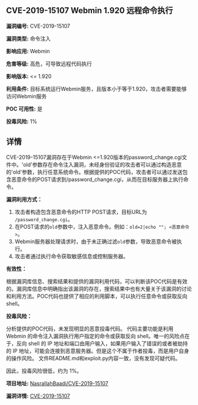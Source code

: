 ## CVE-2019-15107 Webmin 1.920 远程命令执行

**漏洞编号:** CVE-2019-15107

**漏洞类型:** 命令注入

**影响应用:** Webmin

**危害等级:** 高危，可导致远程代码执行

**影响版本:** <= 1.920

**利用条件:** 目标系统运行Webmin服务，且版本小于等于1.920，攻击者需要能够访问Webmin服务

**POC 可用性:** 是

**投毒风险:** 1%

## 详情

CVE-2019-15107漏洞存在于Webmin <=1.920版本的password_change.cgi文件中。'old'参数存在命令注入漏洞，未经身份验证的攻击者可以通过构造恶意的'old'参数，执行任意系统命令。根据提供的POC代码，攻击者可以通过发送包含恶意命令的POST请求到/password_change.cgi，从而在目标服务器上执行命令。

**漏洞利用方式：**

1.  攻击者构造包含恶意命令的HTTP POST请求，目标URL为 `/password_change.cgi`。
2.  在POST请求的`old`参数中，注入恶意命令。例如：`old=2|echo ""; <恶意命令>`。
3.  Webmin服务器处理请求时，由于未正确过滤`old`参数，导致恶意命令被执行。
4.  攻击者通过执行命令获取敏感信息或控制服务器。

**有效性：**

根据漏洞库信息、搜索结果和提供的漏洞利用代码，可以判断该POC代码是有效的。漏洞库信息中明确指出该漏洞的存在，搜索结果中也有大量关于该漏洞的讨论和利用方法。POC代码也提供了相应的利用脚本，可以执行任意命令或获取反向shell。

**投毒风险：**

分析提供的POC代码，未发现明显的恶意投毒代码。 代码主要功能是利用 Webmin 的命令注入漏洞执行用户指定的命令或获取反向 shell。唯一的风险点在于，反向 shell 的 IP 地址和端口由用户输入，如果用户输入了错误的或者被劫持的 IP 地址，可能会连接到恶意服务器。但是这个不属于作者投毒，而是用户自身的操作风险。
文件README.md和exploit.py内容一致，没有发现可疑代码。

因此，投毒风险很低，约为 1%。


**项目地址:** [NasrallahBaadi/CVE-2019-15107](https://github.com/NasrallahBaadi/CVE-2019-15107)

**漏洞详情:** [CVE-2019-15107](https://nvd.nist.gov/vuln/detail/CVE-2019-15107)